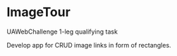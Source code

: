 # ImageTour
UAWebChallenge 1-leg qualifying task

Develop app for CRUD image links in form of rectangles.
